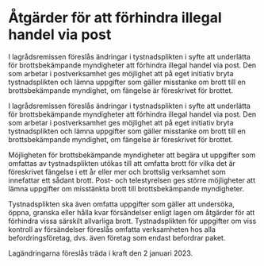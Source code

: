# Åtgärder för att förhindra illegal handel via post

I lagrådsremissen föreslås ändringar i tystnadsplikten i syfte att underlätta för brottsbekämpande myndigheter att förhindra illegal handel via post. Den som arbetar i postverksamhet ges möjlighet att på eget initiativ bryta tystnadsplikten och lämna uppgifter som gäller misstanke om brott till en brottsbekämpande myndighet, om fängelse är föreskrivet för brottet.

I lagrådsremissen föreslås ändringar i tystnadsplikten i syfte att underlätta för brottsbekämpande myndigheter att förhindra illegal handel via post. Den som arbetar i postverksamhet ges möjlighet att på eget initiativ bryta tystnadsplikten och lämna uppgifter som gäller misstanke om brott till en brottsbekämpande myndighet, om fängelse är föreskrivet för brottet.

Möjligheten för brottsbekämpande myndigheter att begära ut uppgifter som omfattas av tystnadsplikten utökas till att omfatta brott för vilka det är föreskrivet fängelse i ett år eller mer och brottslig verksamhet som innefattar ett sådant brott. Post- och telestyrelsen ges större möjligheter att lämna uppgifter om misstänkta brott till brottsbekämpande myndigheter.

Tystnadsplikten ska även omfatta uppgifter som gäller att undersöka, öppna, granska eller hålla kvar försändelser enligt lagen om åtgärder för att förhindra vissa särskilt allvarliga brott. Tystnadsplikten för uppgifter om viss kontroll av försändelser föreslås omfatta verksamheten hos alla befordringsföretag, dvs. även företag som endast befordrar paket.

Lagändringarna föreslås träda i kraft den 2 januari 2023.
